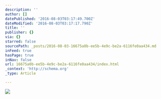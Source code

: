 ```yaml
---
description: ''
author: []
datePublished: '2016-08-03T03:17:49.700Z'
dateModified: '2016-08-03T03:17:17.790Z'
title: ''
publisher: {}
via: {}
starred: false
sourcePath: _posts/2016-08-03-16675a0b-ee5b-4e9c-be2a-6116fe0aa434.md
inFeed: true
hasPage: true
inNav: false
url: 16675a0b-ee5b-4e9c-be2a-6116fe0aa434/index.html
_context: 'http://schema.org'
_type: Article

---
```

![](https://the-grid-user-content.s3-us-west-2.amazonaws.com/39853730-b1c8-499d-ba9e-a507853cefd0.jpg)